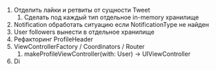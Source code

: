 
1. Отделить лайки и ретвиты от сущности Tweet
   1. Сделать под каждый тип отдельное in-memory хранилище
2. Notification обработать ситуацию если NotificationType не найден
3. User followers вынести в отдельное хранилище
4. Рефакторинг ProfileHeader
5. ViewControllerFactory / Coordinators / Router
   1. makeProfileViewController(with: User) -> UIViewController
6. Di
